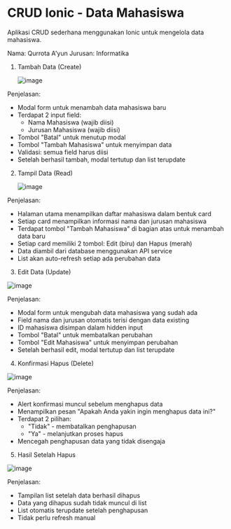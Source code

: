 # CRUD Ionic - Data Mahasiswa
Aplikasi CRUD sederhana menggunakan Ionic untuk mengelola data mahasiswa.

Nama: Qurrota A'yun
Jurusan: Informatika

1. Tambah Data (Create)

   ![image](https://github.com/user-attachments/assets/73445a91-3b60-4a5f-af6e-253cebcee2d0)

Penjelasan:
- Modal form untuk menambah data mahasiswa baru
- Terdapat 2 input field:
  * Nama Mahasiswa (wajib diisi)
  * Jurusan Mahasiswa (wajib diisi)
- Tombol "Batal" untuk menutup modal
- Tombol "Tambah Mahasiswa" untuk menyimpan data
- Validasi: semua field harus diisi
- Setelah berhasil tambah, modal tertutup dan list terupdate

2. Tampil Data (Read)


   ![image](https://github.com/user-attachments/assets/405fa51b-7fbc-40a0-8f11-11b0fe7c4920)
   
Penjelasan:
- Halaman utama menampilkan daftar mahasiswa dalam bentuk card
- Setiap card menampilkan informasi nama dan jurusan mahasiswa
- Terdapat tombol "Tambah Mahasiswa" di bagian atas untuk menambah data baru
- Setiap card memiliki 2 tombol: Edit (biru) dan Hapus (merah)
- Data diambil dari database menggunakan API service
- List akan auto-refresh setiap ada perubahan data

3. Edit Data (Update)

   
![image](https://github.com/user-attachments/assets/3c0b2c14-3b68-41b9-a957-232cd6c2a0b0)

Penjelasan:
- Modal form untuk mengubah data mahasiswa yang sudah ada
- Field nama dan jurusan otomatis terisi dengan data existing
- ID mahasiswa disimpan dalam hidden input
- Tombol "Batal" untuk membatalkan perubahan
- Tombol "Edit Mahasiswa" untuk menyimpan perubahan
- Setelah berhasil edit, modal tertutup dan list terupdate

4. Konfirmasi Hapus (Delete)

   
![image](https://github.com/user-attachments/assets/cba0e8dc-75e9-40ce-aed5-6d57c390184c)

Penjelasan:
- Alert konfirmasi muncul sebelum menghapus data
- Menampilkan pesan "Apakah Anda yakin ingin menghapus data ini?"
- Terdapat 2 pilihan:
  * "Tidak" - membatalkan penghapusan
  * "Ya" - melanjutkan proses hapus
- Mencegah penghapusan data yang tidak disengaja

5. Hasil Setelah Hapus

   
![image](https://github.com/user-attachments/assets/8783fa60-759d-4dd4-be45-4dee889cbc25)

Penjelasan:
- Tampilan list setelah data berhasil dihapus
- Data yang dihapus sudah tidak muncul di list
- List otomatis terupdate setelah penghapusan
- Tidak perlu refresh manual

